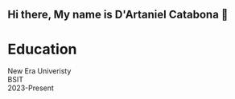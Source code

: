 ## Hi there, My name is D'Artaniel Catabona 👋
<h1>
 Education
 <br>
</h1>
New Era Univeristy
   <br>
  BSIT
   <br>
  2023-Present
